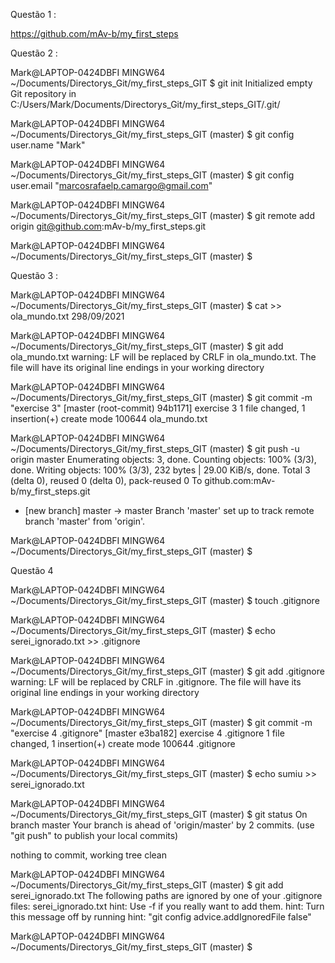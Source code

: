 Questão 1 : 

https://github.com/mAv-b/my_first_steps

Questão 2 :

Mark@LAPTOP-0424DBFI MINGW64 ~/Documents/Directorys_Git/my_first_steps_GIT
$ git init
Initialized empty Git repository in C:/Users/Mark/Documents/Directorys_Git/my_first_steps_GIT/.git/

Mark@LAPTOP-0424DBFI MINGW64 ~/Documents/Directorys_Git/my_first_steps_GIT (master)
$ git config user.name "Mark"

Mark@LAPTOP-0424DBFI MINGW64 ~/Documents/Directorys_Git/my_first_steps_GIT (master)
$ git config user.email "marcosrafaelp.camargo@gmail.com"

Mark@LAPTOP-0424DBFI MINGW64 ~/Documents/Directorys_Git/my_first_steps_GIT (master)
$ git remote add origin git@github.com:mAv-b/my_first_steps.git

Mark@LAPTOP-0424DBFI MINGW64 ~/Documents/Directorys_Git/my_first_steps_GIT (master)
$

Questão 3 :

Mark@LAPTOP-0424DBFI MINGW64 ~/Documents/Directorys_Git/my_first_steps_GIT (master)
$ cat >> ola_mundo.txt
298/09/2021


Mark@LAPTOP-0424DBFI MINGW64 ~/Documents/Directorys_Git/my_first_steps_GIT (master)
$ git add ola_mundo.txt
warning: LF will be replaced by CRLF in ola_mundo.txt.
The file will have its original line endings in your working directory

Mark@LAPTOP-0424DBFI MINGW64 ~/Documents/Directorys_Git/my_first_steps_GIT (master)
$ git commit -m "exercise 3"
[master (root-commit) 94b1171] exercise 3
 1 file changed, 1 insertion(+)
 create mode 100644 ola_mundo.txt

Mark@LAPTOP-0424DBFI MINGW64 ~/Documents/Directorys_Git/my_first_steps_GIT (master)
$ git push -u origin master
Enumerating objects: 3, done.
Counting objects: 100% (3/3), done.
Writing objects: 100% (3/3), 232 bytes | 29.00 KiB/s, done.
Total 3 (delta 0), reused 0 (delta 0), pack-reused 0
To github.com:mAv-b/my_first_steps.git
 * [new branch]      master -> master
Branch 'master' set up to track remote branch 'master' from 'origin'.

Mark@LAPTOP-0424DBFI MINGW64 ~/Documents/Directorys_Git/my_first_steps_GIT (master)
$

Questão 4


Mark@LAPTOP-0424DBFI MINGW64 ~/Documents/Directorys_Git/my_first_steps_GIT (master)
$ touch .gitignore

Mark@LAPTOP-0424DBFI MINGW64 ~/Documents/Directorys_Git/my_first_steps_GIT (master)
$ echo serei_ignorado.txt >> .gitignore

Mark@LAPTOP-0424DBFI MINGW64 ~/Documents/Directorys_Git/my_first_steps_GIT (master)
$ git add .gitignore
warning: LF will be replaced by CRLF in .gitignore.
The file will have its original line endings in your working directory

Mark@LAPTOP-0424DBFI MINGW64 ~/Documents/Directorys_Git/my_first_steps_GIT (master)
$ git commit -m "exercise 4 .gitignore"
[master e3ba182] exercise 4 .gitignore
 1 file changed, 1 insertion(+)
 create mode 100644 .gitignore

Mark@LAPTOP-0424DBFI MINGW64 ~/Documents/Directorys_Git/my_first_steps_GIT (master)
$ echo sumiu >> serei_ignorado.txt


Mark@LAPTOP-0424DBFI MINGW64 ~/Documents/Directorys_Git/my_first_steps_GIT (master)
$ git status
On branch master
Your branch is ahead of 'origin/master' by 2 commits.
  (use "git push" to publish your local commits)

nothing to commit, working tree clean

Mark@LAPTOP-0424DBFI MINGW64 ~/Documents/Directorys_Git/my_first_steps_GIT (master)
$ git add serei_ignorado.txt
The following paths are ignored by one of your .gitignore files:
serei_ignorado.txt
hint: Use -f if you really want to add them.
hint: Turn this message off by running
hint: "git config advice.addIgnoredFile false"

Mark@LAPTOP-0424DBFI MINGW64 ~/Documents/Directorys_Git/my_first_steps_GIT (master)
$


